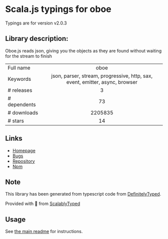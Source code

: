 
# Scala.js typings for oboe

Typings are for version v2.0.3

## Library description:
Oboe.js reads json, giving you the objects as they are found without waiting for the stream to finish

|                    |                 |
| ------------------ | :-------------: |
| Full name          | oboe |
| Keywords           | json, parser, stream, progressive, http, sax, event, emitter, async, browser |
| # releases         | 3 |
| # dependents       | 73 |
| # downloads        | 2205835 |
| # stars            | 14 |

## Links
- [Homepage](http://oboejs.com)
- [Bugs](https://github.com/jimhigson/oboe.js/issues)
- [Repository](https://github.com/jimhigson/oboe.js)
- [Npm](https://www.npmjs.com/package/oboe)
    


## Note
This library has been generated from typescript code from [DefinitelyTyped](https://definitelytyped.org).

Provided with :purple_heart: from [ScalablyTyped](https://github.com/oyvindberg/ScalablyTyped)

## Usage
See [the main readme](../../readme.md) for instructions.


